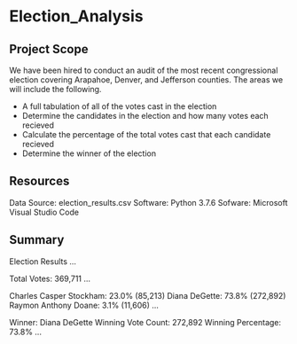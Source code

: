 # Election_Analysis

## Project Scope

We have been hired to conduct an audit of the most recent congressional election covering Arapahoe, Denver, and Jefferson counties. The areas we will include the following. 

- A full tabulation of all of the votes cast in the election
- Determine the candidates in the election and how many votes each recieved
- Calculate the percentage of the total votes cast that each candidate recieved
- Determine the winner of the election

## Resources

Data Source: election_results.csv
Software: Python 3.7.6
Sofware: Microsoft Visual Studio Code

## Summary

Election Results
...

Total Votes: 369,711
...

Charles Casper Stockham: 23.0% (85,213)
Diana DeGette: 73.8% (272,892)
Raymon Anthony Doane: 3.1% (11,606)
...

Winner: Diana DeGette
Winning Vote Count: 272,892
Winning Percentage: 73.8%
...


